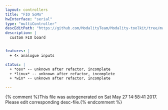 ```yaml
---
layout: controllers
title: "FIO SoMo"
hwInterface: "serial"
type: "multiController"
descEditPath: "https://github.com/ModalityTeam/Modality-toolkit/tree/master/Modality/MKtlDescriptions//fio-somo.desc.scd"
description: |
  custom FIO board


features: |
  + 4× analogue inputs

status: |
  + *osx* -- unknown after refactor, incomplete
  + *linux* -- unknown after refactor, incomplete
  + *win* -- unknown after refactor, incomplete

---
```

{% comment %}This file was autogenerated on Sat May 27 14:58:41 2017. Please edit corresponding desc-file.{% endcomment %}